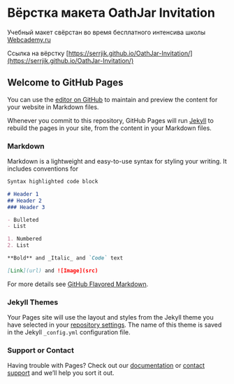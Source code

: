 # Вёрстка макета OathJar Invitation

Учебный макет свёрстан во время бесплатного интенсива школы [Webcademy.ru](webcademy.ru)

Ссылка на вёрстку [https://serrjik.github.io/OathJar-Invitation/](https://serrjik.github.io/OathJar-Invitation/)

## Welcome to GitHub Pages

You can use the [editor on GitHub](https://github.com/Serrjik/OathJar-Invitation/edit/master/docs/README.md) to maintain and preview the content for your website in Markdown files.

Whenever you commit to this repository, GitHub Pages will run [Jekyll](https://jekyllrb.com/) to rebuild the pages in your site, from the content in your Markdown files.

### Markdown

Markdown is a lightweight and easy-to-use syntax for styling your writing. It includes conventions for

```markdown
Syntax highlighted code block

# Header 1
## Header 2
### Header 3

- Bulleted
- List

1. Numbered
2. List

**Bold** and _Italic_ and `Code` text

[Link](url) and ![Image](src)
```

For more details see [GitHub Flavored Markdown](https://guides.github.com/features/mastering-markdown/).

### Jekyll Themes

Your Pages site will use the layout and styles from the Jekyll theme you have selected in your [repository settings](https://github.com/Serrjik/OathJar-Invitation/settings). The name of this theme is saved in the Jekyll `_config.yml` configuration file.

### Support or Contact

Having trouble with Pages? Check out our [documentation](https://help.github.com/categories/github-pages-basics/) or [contact support](https://github.com/contact) and we’ll help you sort it out.
